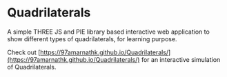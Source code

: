 # Quadrilaterals
A simple THREE JS and PIE library based interactive web application to show different types of quadrilaterals, for learning purpose.

Check out [https://97amarnathk.github.io/Quadrilaterals/](https://97amarnathk.github.io/Quadrilaterals/) for an interactive simulation of Quadrilaterals.
